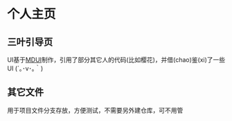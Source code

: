 # 个人主页
## 三叶引导页
UI基于[MDUI](https://github.com/zdhxiong/mdui)制作，引用了部分其它人的代码(比如樱花)，并借(chao)鉴(xi)了一些UI (´｡･v･｡｀)
## 其它文件
用于项目文件分支存放，方便测试，不需要另外建仓库，可不用管
